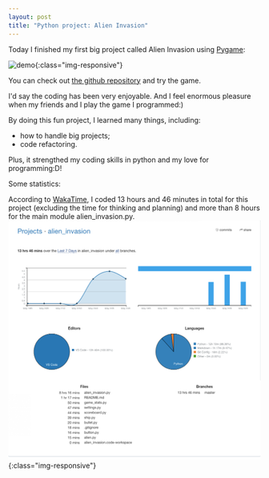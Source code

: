 ```yaml
---
layout: post
title: "Python project: Alien Invasion"
---
```


Today I finished my first big project called Alien Invasion using [Pygame](https://www.pygame.org):

![demo](/assets/img/demo.gif){:class="img-responsive"}

You can check out [the github repository](https://github.com/tillchen/Alien_Invasion) and try the game.

I'd say the coding has been very enjoyable. And I feel enormous pleasure when my friends and I play the game I programmed:)

By doing this fun project, I learned many things, including:

* how to handle big projects;
* code refactoring.

Plus, it strengthed my coding skills in python and my love for programming:D!

Some statistics:

According to [WakaTime](https://wakatime.com/), I coded 13 hours and 46 minutes in total for this project (excluding the time for thinking and planning) and more than 8 hours for the main module alien_invasion.py.
![wakatime](/assets/img/alien_invasion_wakatime.png){:class="img-responsive"}